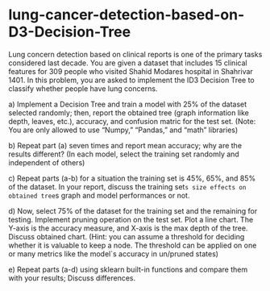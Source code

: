 # lung-cancer-detection-based-on-D3-Decision-Tree
Lung concern detection based on clinical reports is one of the primary tasks considered last decade. You are given a dataset that includes 15 clinical features for 309 people who visited Shahid Modares hospital in Shahrivar 1401. In this problem, you are asked to implement the ID3 Decision Tree to classify whether people have lung concerns.

a) Implement a Decision Tree and train a model with 25% of the dataset selected randomly; then, report the obtained tree (graph information like depth, leaves, etc.), accuracy, and confusion matric for the test set. (Note: You are only allowed to use “Numpy,” “Pandas,” and “math” libraries)

b) Repeat part (a) seven times and report mean accuracy; why are the results different? (In each model, select the training set randomly and independent of others)

c) Repeat parts (a-b) for a situation the training set is 45%, 65%, and 85% of the dataset. In your report, discuss the training set`s size effects on obtained tree`s graph and model performances or not.

d) Now, select 75% of the dataset for the training set and the remaining for testing. Implement pruning operation on the test set. Plot a line chart. The Y-axis is the accuracy measure, and X-axis is the max depth of the tree. Discuss obtained chart. (Hint: you can assume a threshold for deciding whether it is valuable to keep a node. The threshold can be applied on one or many metrics like the model`s accuracy in un/pruned states)

e) Repeat parts (a-d) using sklearn built-in functions and compare them with your results; Discuss differences.
